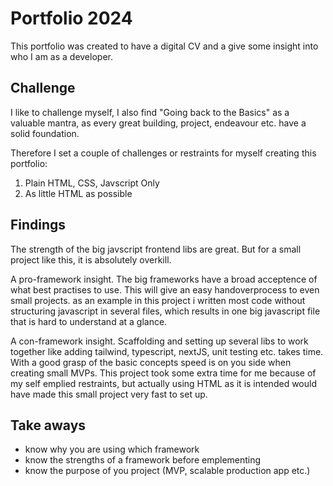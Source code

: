 # Portfolio 2024

This portfolio was created to have a digital CV and a give some insight into who I am as a developer.

## Challenge

I like to challenge myself, I also find "Going back to the Basics" as a valuable mantra, as every great building, project, endeavour etc. have a solid foundation.

Therefore I set a couple of challenges or restraints for myself creating this portfolio:
1. Plain HTML, CSS, Javscript Only
2. As little HTML as possible


## Findings

The strength of the big javscript frontend libs are great. But for a small project like this, it is absolutely overkill. 

A pro-framework insight. The big frameworks have a broad acceptence of what best practises to use. This will give an easy handoverprocess to even small projects. as an example in this project i written most code without structuring javascript in several files, which results in one big javascript file that is hard to understand at a glance.

A con-framework insight. Scaffolding and setting up several libs to work together like adding tailwind, typescript, nextJS, unit testing etc. takes time. With a good grasp of the basic concepts speed is on you side when creating small MVPs. This project took some extra time for me because of my self emplied restraints, but actually using HTML as it is intended would have made this small project very fast to set up.

## Take aways

- know why you are using which framework
- know the strengths of a framework before emplementing
- know the purpose of you project (MVP, scalable production app etc.)
